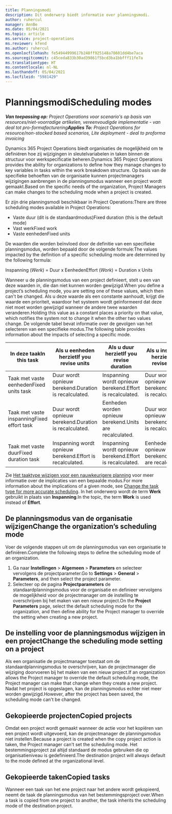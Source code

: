 ```yaml
---
title: Planningsmodi
description: Dit onderwerp biedt informatie over planningsmodi.
author: ruhercul
manager: AnnBe
ms.date: 05/04/2021
ms.topic: article
ms.service: project-operations
ms.reviewer: kfend
ms.author: ruhercul
ms.openlocfilehash: fe54944999617b248ff925148a78601dd4be7aca
ms.sourcegitcommit: c45ceda833b30ad39861f5bcd3ba1bbfff11fe7a
ms.translationtype: HT
ms.contentlocale: nl-NL
ms.lasthandoff: 05/04/2021
ms.locfileid: "5981429"
---
```

# <a name="scheduling-modes"></a><span data-ttu-id="be143-103">Planningsmodi</span><span class="sxs-lookup"><span data-stu-id="be143-103">Scheduling modes</span></span>

<span data-ttu-id="be143-104">_**Van toepassing op:** Project Operations voor scenario's op basis van resources/niet-voorradige artikelen, vereenvoudigde implementatie - van deal tot pro-formafacturering_</span><span class="sxs-lookup"><span data-stu-id="be143-104">_**Applies To:** Project Operations for resource/non-stocked based scenarios, Lite deployment - deal to proforma invoicing_</span></span>


<span data-ttu-id="be143-105">Dynamics 365 Project Operations biedt organisaties de mogelijkheid om te definiëren hoe zij wijzigingen in sleutelvariabelen in taken binnen de structuur voor werkspecificatie beheren.</span><span class="sxs-lookup"><span data-stu-id="be143-105">Dynamics 365 Project Operations provides the ability for organizations to define how they manage changes to key variables in tasks within the work breakdown structure.</span></span> <span data-ttu-id="be143-106">Op basis van de specifieke behoeften van de organisatie kunnen projectmanagers wijzigingen aanbrengen in de planningsmodus wanneer een project wordt gemaakt.</span><span class="sxs-lookup"><span data-stu-id="be143-106">Based on the specific needs of the organization, Project Managers can make changes to the scheduling mode when a project is created.</span></span>

<span data-ttu-id="be143-107">Er zijn drie planningsmodi beschikbaar in Project Operations:</span><span class="sxs-lookup"><span data-stu-id="be143-107">There are three scheduling modes available in Project Operations:</span></span>

  - <span data-ttu-id="be143-108">Vaste duur (dit is de standaardmodus)</span><span class="sxs-lookup"><span data-stu-id="be143-108">Fixed duration (this is the default mode)</span></span>
  - <span data-ttu-id="be143-109">Vast werk</span><span class="sxs-lookup"><span data-stu-id="be143-109">Fixed work</span></span>
  - <span data-ttu-id="be143-110">Vaste eenheden</span><span class="sxs-lookup"><span data-stu-id="be143-110">Fixed units</span></span>

<span data-ttu-id="be143-111">De waarden die worden beïnvloed door de definitie van een specifieke planningsmodus, worden bepaald door de volgende formule:</span><span class="sxs-lookup"><span data-stu-id="be143-111">The values impacted by the definition of a specific scheduling mode are determined by the following formula:</span></span>

  <span data-ttu-id="be143-112">Inspanning (*Werk*) = Duur x Eenheden</span><span class="sxs-lookup"><span data-stu-id="be143-112">Effort (*Work*) = Duration x Units</span></span>

<span data-ttu-id="be143-113">Wanneer u de planningsmodus van een project definieert, stelt u een van deze waarden in, die dan niet kunnen worden gewijzigd.</span><span class="sxs-lookup"><span data-stu-id="be143-113">When you define a project’s scheduling mode, you are setting one of these values, which then can't be changed.</span></span> <span data-ttu-id="be143-114">Als u deze waarde als een constante aanhoudt, krijgt die waarde een prioriteit, waardoor het systeem wordt geïnformeerd dat deze niet moet worden gewijzigd wanneer de andere twee waarden veranderen.</span><span class="sxs-lookup"><span data-stu-id="be143-114">Holding this value as a constant places a priority on that value, which notifies the system not to change it when the other two values change.</span></span> <span data-ttu-id="be143-115">De volgende tabel bevat informatie over de gevolgen van het selecteren van een specifieke modus.</span><span class="sxs-lookup"><span data-stu-id="be143-115">The following table provides information about the impacts of selecting a specific mode.</span></span>

| <span data-ttu-id="be143-116">**In deze taak**</span><span class="sxs-lookup"><span data-stu-id="be143-116">**In this task**</span></span>             | <span data-ttu-id="be143-117">**Als u eenheden herziet**</span><span class="sxs-lookup"><span data-stu-id="be143-117">**If you revise units**</span></span>   | <span data-ttu-id="be143-118">**Als u duur herziet**</span><span class="sxs-lookup"><span data-stu-id="be143-118">**If you revise duration**</span></span> | <span data-ttu-id="be143-119">**Als u inspanning herziet**</span><span class="sxs-lookup"><span data-stu-id="be143-119">**If you revise effort**</span></span>  |
|----------------------|---------------------------|----------------------------|---------------------------|
| <span data-ttu-id="be143-120">Taak met vaste eenheden</span><span class="sxs-lookup"><span data-stu-id="be143-120">Fixed units task</span></span>     | <span data-ttu-id="be143-121">Duur wordt opnieuw berekend.</span><span class="sxs-lookup"><span data-stu-id="be143-121">Duration is recalculated.</span></span> | <span data-ttu-id="be143-122">Inspanning wordt opnieuw berekend.</span><span class="sxs-lookup"><span data-stu-id="be143-122">Effort is recalculated.</span></span>    | <span data-ttu-id="be143-123">Duur wordt opnieuw berekend.</span><span class="sxs-lookup"><span data-stu-id="be143-123">Duration is recalculated.</span></span> |
| <span data-ttu-id="be143-124">Taak met vaste inspanning</span><span class="sxs-lookup"><span data-stu-id="be143-124">Fixed effort task</span></span>    | <span data-ttu-id="be143-125">Duur wordt opnieuw berekend.</span><span class="sxs-lookup"><span data-stu-id="be143-125">Duration is recalculated.</span></span> | <span data-ttu-id="be143-126">Eenheden worden opnieuw berekend.</span><span class="sxs-lookup"><span data-stu-id="be143-126">Units are recalculated.</span></span>    | <span data-ttu-id="be143-127">Duur wordt opnieuw berekend.</span><span class="sxs-lookup"><span data-stu-id="be143-127">Duration is recalculated.</span></span> |
| <span data-ttu-id="be143-128">Taak met vaste duur</span><span class="sxs-lookup"><span data-stu-id="be143-128">Fixed duration task</span></span>  | <span data-ttu-id="be143-129">Inspanning wordt opnieuw berekend.</span><span class="sxs-lookup"><span data-stu-id="be143-129">Effort is recalculated.</span></span>   | <span data-ttu-id="be143-130">Inspanning wordt opnieuw berekend.</span><span class="sxs-lookup"><span data-stu-id="be143-130">Effort is recalculated.</span></span>    | <span data-ttu-id="be143-131">Eenheden worden opnieuw berekend.</span><span class="sxs-lookup"><span data-stu-id="be143-131">Units are recalculated.</span></span>   |

<span data-ttu-id="be143-132">Zie [Het taaktype wijzigen voor een nauwkeurigere planning](https://support.microsoft.com/en-us/office/change-the-task-type-for-more-accurate-scheduling-b0b969ad-45bc-4e9e-8967-435587548a72) voor meer informatie over de implicaties van een bepaalde modus.</span><span class="sxs-lookup"><span data-stu-id="be143-132">For more information about the implications of a given mode, see [Change the task type for more accurate scheduling](https://support.microsoft.com/en-us/office/change-the-task-type-for-more-accurate-scheduling-b0b969ad-45bc-4e9e-8967-435587548a72).</span></span> <span data-ttu-id="be143-133">In het onderwerp wordt de term **Werk** gebruikt in plaats van **Inspanning**.</span><span class="sxs-lookup"><span data-stu-id="be143-133">In the topic, the term **Work** is used instead of **Effort**.</span></span>

## <a name="change-the-organizations-scheduling-mode"></a><span data-ttu-id="be143-134">De planningsmodus van de organisatie wijzigen</span><span class="sxs-lookup"><span data-stu-id="be143-134">Change the organization’s scheduling mode</span></span>

<span data-ttu-id="be143-135">Voer de volgende stappen uit om de planningsmodus van een organisatie te definiëren.</span><span class="sxs-lookup"><span data-stu-id="be143-135">Complete the following steps to define the scheduling mode of an organization.</span></span>

1. <span data-ttu-id="be143-136">Ga naar **Instellingen** \> **Algemeen** \> **Parameters** en selecteer vervolgens de projectparameter.</span><span class="sxs-lookup"><span data-stu-id="be143-136">Go to **Settings** \> **General** \> **Parameters**, and then select the project parameter.</span></span> 
2. <span data-ttu-id="be143-137">Selecteer op de pagina **Projectparameters** de standaardplanningsmodus voor de organisatie en definieer vervolgens de mogelijkheid voor de projectmanager om de instelling te overschrijven bij het maken van een nieuw project.</span><span class="sxs-lookup"><span data-stu-id="be143-137">On the **Project Parameters** page, select the default scheduling mode for the organization, and then define ability for the Project manager to override the setting when creating a new project.</span></span>

## <a name="change-the-scheduling-mode-setting-on-a-project"></a><span data-ttu-id="be143-138">De instelling voor de planningsmodus wijzigen in een project</span><span class="sxs-lookup"><span data-stu-id="be143-138">Change the scheduling mode setting on a project</span></span>

<span data-ttu-id="be143-139">Als een organisatie de projectmanager toestaat om de standaardplanningsmodus te overschrijven, kan de projectmanager die wijziging doorvoeren bij het maken van een nieuw project.</span><span class="sxs-lookup"><span data-stu-id="be143-139">If an organization allows the Project manager to override the default scheduling mode, the Project manager can make that change when they create a new project.</span></span> <span data-ttu-id="be143-140">Nadat het project is opgeslagen, kan de planningsmodus echter niet meer worden gewijzigd.</span><span class="sxs-lookup"><span data-stu-id="be143-140">However, after the project has been saved, the scheduling mode can't be changed.</span></span>

## <a name="copied-projects"></a><span data-ttu-id="be143-141">Gekopieerde projecten</span><span class="sxs-lookup"><span data-stu-id="be143-141">Copied projects</span></span>

<span data-ttu-id="be143-142">Omdat een project wordt gemaakt wanneer de actie voor het kopiëren van een project wordt uitgevoerd, kan de projectmanager de planningsmodus niet instellen.</span><span class="sxs-lookup"><span data-stu-id="be143-142">Because a project is created when the copy project action is taken, the Project manager can't set the scheduling mode.</span></span> <span data-ttu-id="be143-143">Het bestemmingsproject zal altijd standaard de modus gebruiken die op organisatieniveau is gedefinieerd.</span><span class="sxs-lookup"><span data-stu-id="be143-143">The destination project will always default to the mode defined at the organizational level.</span></span>

## <a name="copied-tasks"></a><span data-ttu-id="be143-144">Gekopieerde taken</span><span class="sxs-lookup"><span data-stu-id="be143-144">Copied tasks</span></span>

<span data-ttu-id="be143-145">Wanneer een taak van het ene project naar het andere wordt gekopieerd, neemt de taak de planningsmodus van het bestemmingsproject over.</span><span class="sxs-lookup"><span data-stu-id="be143-145">When a task is copied from one project to another, the task inherits the scheduling mode of the destination project.</span></span>
